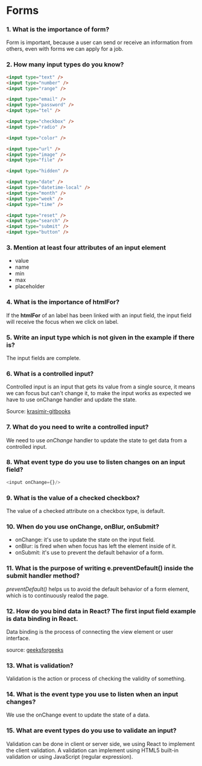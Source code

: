 # Forms

### 1. What is the importance of form?

Form is important, because a user can send or receive an information from others, even with forms we can apply for a job.

### 2. How many input types do you know?

```html
<input type="text" />
<input type="number" />
<input type="range" />

<input type="email" />
<input type="password" />
<input type="tel" />

<input type="checkbox" />
<input type="radio" />

<input type="color" />

<input type="url" />
<input type="image" />
<input type="file" />

<input type="hidden" />

<input type="date" />
<input type="datetime-local" />
<input type="month" />
<input type="week" />
<input type="time" />

<input type="reset" />
<input type="search" />
<input type="submit" />
<input type="button" />
```

### 3. Mention at least four attributes of an input element

- value
- name
- min
- max
- placeholder

### 4. What is the importance of htmlFor?

If the __htmlFor__ of an label has been linked with an input field, the input field will receive the focus when we click on label.

### 5. Write an input type which is not given in the example if there is?

The input fields are complete.

### 6. What is a controlled input?

Controlled input is an input that gets its value from a single source, it means we can focus but can't change it, to make the input works as expected we have to use onChange handler and update the state.

Source: [krasimir-gitbooks](https://krasimir.gitbooks.io/react-in-patterns/content/chapter-05/)

### 7. What do you need to write a controlled input?

We need to use _onChange_ handler to update the state to get data from a controlled input.

### 8. What event type do you use to listen changes on an input field?

```js 
<input onChange={}/>
```

### 9. What is the value of a checked checkbox?

The value of a checked attribute on a checkbox type, is default.

### 10. When do you use onChange, onBlur, onSubmit?

- onChange: it's use to update the state on the input field.
- onBlur: is fired when when focus has left the element inside of it. 
- onSubmit: it's use to prevent the default behavior of a form.

### 11. What is the purpose of writing e.preventDefault() inside the submit handler method?

_preventDefault()_ helps us to avoid the default behavior of a form element, which is to continuously realod the page.
### 12. How do you bind data in React? The first input field example is data binding in React.

Data binding is the process of connecting the view element or user interface.

source: [geeksforgeeks](https://www.geeksforgeeks.org/reactjs-data-binding/)

### 13. What is validation?

Validation is the action or process of checking the validity of something.

### 14. What is the event type you use to listen when an input changes?

We use the onChange event to update the state of a data.

### 15. What are event types do you use to validate an input?

Validation can be done in client or server side, we using React to implement the client validation.
A validation can implement using HTML5 built-in validation or using JavaScript (regular expression).